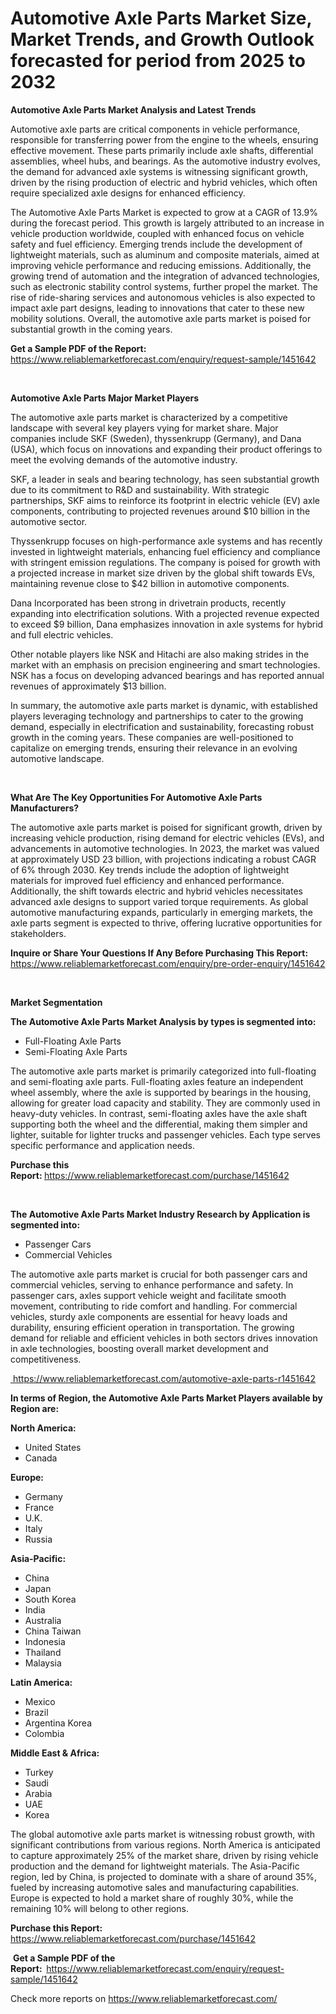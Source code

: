 <p><h1>Automotive Axle Parts Market Size, Market Trends, and Growth Outlook forecasted for period from 2025 to 2032</h1></p><p><strong>Automotive Axle Parts Market Analysis and Latest Trends</strong></p>
<p><p>Automotive axle parts are critical components in vehicle performance, responsible for transferring power from the engine to the wheels, ensuring effective movement. These parts primarily include axle shafts, differential assemblies, wheel hubs, and bearings. As the automotive industry evolves, the demand for advanced axle systems is witnessing significant growth, driven by the rising production of electric and hybrid vehicles, which often require specialized axle designs for enhanced efficiency.</p><p>The Automotive Axle Parts Market is expected to grow at a CAGR of 13.9% during the forecast period. This growth is largely attributed to an increase in vehicle production worldwide, coupled with enhanced focus on vehicle safety and fuel efficiency. Emerging trends include the development of lightweight materials, such as aluminum and composite materials, aimed at improving vehicle performance and reducing emissions. Additionally, the growing trend of automation and the integration of advanced technologies, such as electronic stability control systems, further propel the market. The rise of ride-sharing services and autonomous vehicles is also expected to impact axle part designs, leading to innovations that cater to these new mobility solutions. Overall, the automotive axle parts market is poised for substantial growth in the coming years.</p></p>
<p><strong>Get a Sample PDF of the Report:&nbsp;</strong> <a href="https://www.reliablemarketforecast.com/enquiry/request-sample/1451642?utm_campaign=3197&utm_medium=2&utm_source=Github&utm_content=ia&utm_term=30032025&utm_id=automotive-axle-parts">https://www.reliablemarketforecast.com/enquiry/request-sample/1451642</a></p>
<p>&nbsp;</p>
<p><strong>Automotive Axle Parts Major Market Players</strong></p>
<p><p>The automotive axle parts market is characterized by a competitive landscape with several key players vying for market share. Major companies include SKF (Sweden), thyssenkrupp (Germany), and Dana (USA), which focus on innovations and expanding their product offerings to meet the evolving demands of the automotive industry.</p><p>SKF, a leader in seals and bearing technology, has seen substantial growth due to its commitment to R&D and sustainability. With strategic partnerships, SKF aims to reinforce its footprint in electric vehicle (EV) axle components, contributing to projected revenues around $10 billion in the automotive sector.</p><p>Thyssenkrupp focuses on high-performance axle systems and has recently invested in lightweight materials, enhancing fuel efficiency and compliance with stringent emission regulations. The company is poised for growth with a projected increase in market size driven by the global shift towards EVs, maintaining revenue close to $42 billion in automotive components.</p><p>Dana Incorporated has been strong in drivetrain products, recently expanding into electrification solutions. With a projected revenue expected to exceed $9 billion, Dana emphasizes innovation in axle systems for hybrid and full electric vehicles.</p><p>Other notable players like NSK and Hitachi are also making strides in the market with an emphasis on precision engineering and smart technologies. NSK has a focus on developing advanced bearings and has reported annual revenues of approximately $13 billion. </p><p>In summary, the automotive axle parts market is dynamic, with established players leveraging technology and partnerships to cater to the growing demand, especially in electrification and sustainability, forecasting robust growth in the coming years. These companies are well-positioned to capitalize on emerging trends, ensuring their relevance in an evolving automotive landscape.</p></p>
<p>&nbsp;</p>
<p><strong>What Are The Key Opportunities For Automotive Axle Parts Manufacturers?</strong></p>
<p><p>The automotive axle parts market is poised for significant growth, driven by increasing vehicle production, rising demand for electric vehicles (EVs), and advancements in automotive technologies. In 2023, the market was valued at approximately USD 23 billion, with projections indicating a robust CAGR of 6% through 2030. Key trends include the adoption of lightweight materials for improved fuel efficiency and enhanced performance. Additionally, the shift towards electric and hybrid vehicles necessitates advanced axle designs to support varied torque requirements. As global automotive manufacturing expands, particularly in emerging markets, the axle parts segment is expected to thrive, offering lucrative opportunities for stakeholders.</p></p>
<p><strong>Inquire or Share Your Questions If Any Before Purchasing This Report:</strong> <a href="https://www.reliablemarketforecast.com/enquiry/pre-order-enquiry/1451642?utm_campaign=3197&utm_medium=2&utm_source=Github&utm_content=ia&utm_term=30032025&utm_id=automotive-axle-parts">https://www.reliablemarketforecast.com/enquiry/pre-order-enquiry/1451642</a></p>
<p>&nbsp;</p>
<p><strong>Market Segmentation</strong></p>
<p><strong>The Automotive Axle Parts Market Analysis by types is segmented into:</strong></p>
<p><ul><li>Full-Floating Axle Parts</li><li>Semi-Floating Axle Parts</li></ul></p>
<p><p>The automotive axle parts market is primarily categorized into full-floating and semi-floating axle parts. Full-floating axles feature an independent wheel assembly, where the axle is supported by bearings in the housing, allowing for greater load capacity and stability. They are commonly used in heavy-duty vehicles. In contrast, semi-floating axles have the axle shaft supporting both the wheel and the differential, making them simpler and lighter, suitable for lighter trucks and passenger vehicles. Each type serves specific performance and application needs.</p></p>
<p><strong>Purchase this Report:&nbsp;</strong><a href="https://www.reliablemarketforecast.com/purchase/1451642?utm_campaign=3197&utm_medium=2&utm_source=Github&utm_content=ia&utm_term=30032025&utm_id=automotive-axle-parts">https://www.reliablemarketforecast.com/purchase/1451642</a></p>
<p>&nbsp;</p>
<p><strong>The Automotive Axle Parts Market Industry Research by Application is segmented into:</strong></p>
<p><ul><li>Passenger Cars</li><li>Commercial Vehicles</li></ul></p>
<p><p>The automotive axle parts market is crucial for both passenger cars and commercial vehicles, serving to enhance performance and safety. In passenger cars, axles support vehicle weight and facilitate smooth movement, contributing to ride comfort and handling. For commercial vehicles, sturdy axle components are essential for heavy loads and durability, ensuring efficient operation in transportation. The growing demand for reliable and efficient vehicles in both sectors drives innovation in axle technologies, boosting overall market development and competitiveness.</p></p>
<p><a href="https://www.reliablemarketforecast.com/automotive-axle-parts-r1451642?utm_campaign=3197&utm_medium=2&utm_source=Github&utm_content=ia&utm_term=30032025&utm_id=automotive-axle-parts">&nbsp;https://www.reliablemarketforecast.com/automotive-axle-parts-r1451642</a></p>
<p><strong>In terms of Region, the Automotive Axle Parts Market Players available by Region are:</strong></p>
<p>
    <p> <strong> North America: </strong>
        <ul>
            <li>United States</li>
            <li>Canada</li>
        </ul>
        </p> 
    <p> <strong> Europe: </strong>
        <ul>
            <li>Germany</li>
            <li>France</li>
            <li>U.K.</li>
            <li>Italy</li>
            <li>Russia</li>
        </ul>
        </p> 
    <p> <strong> Asia-Pacific: </strong>
        <ul>
            <li>China</li>
            <li>Japan</li>
            <li>South Korea</li>
            <li>India</li>
            <li>Australia</li>
            <li>China Taiwan</li>
            <li>Indonesia</li>
            <li>Thailand</li>
            <li>Malaysia</li>
        </ul>
        </p> 
    <p> <strong> Latin America: </strong>
        <ul>
            <li>Mexico</li>
            <li>Brazil</li>
            <li>Argentina Korea</li>
            <li>Colombia</li>
        </ul>
        </p> 
    <p> <strong> Middle East & Africa: </strong>
        <ul>
            <li>Turkey</li>
            <li>Saudi</li>
            <li>Arabia</li>
            <li>UAE</li>
            <li>Korea</li>
        </ul>
    </p>
    </p>
<p><p>The global automotive axle parts market is witnessing robust growth, with significant contributions from various regions. North America is anticipated to capture approximately 25% of the market share, driven by rising vehicle production and the demand for lightweight materials. The Asia-Pacific region, led by China, is projected to dominate with a share of around 35%, fueled by increasing automotive sales and manufacturing capabilities. Europe is expected to hold a market share of roughly 30%, while the remaining 10% will belong to other regions.</p></p>
<p><strong>Purchase this Report: </strong><a href="https://www.reliablemarketforecast.com/purchase/1451642?utm_campaign=3197&utm_medium=2&utm_source=Github&utm_content=ia&utm_term=30032025&utm_id=automotive-axle-parts">https://www.reliablemarketforecast.com/purchase/1451642</a></p>
<p>&nbsp;<strong>Get a Sample PDF of the Report:&nbsp;&nbsp;</strong><a href="https://www.reliablemarketforecast.com/enquiry/request-sample/1451642?utm_campaign=3197&utm_medium=2&utm_source=Github&utm_content=ia&utm_term=30032025&utm_id=automotive-axle-parts">https://www.reliablemarketforecast.com/enquiry/request-sample/1451642</a></p>
<p><strong></strong></p>
<p>Check more reports on <a href="https://www.reliablemarketforecast.com/?utm_campaign=3197&utm_medium=2&utm_source=Github&utm_content=ia&utm_term=30032025&utm_id=automotive-axle-parts">https://www.reliablemarketforecast.com/</a></p>